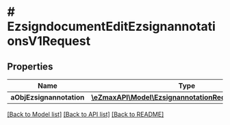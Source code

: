 # # EzsigndocumentEditEzsignannotationsV1Request

## Properties

Name | Type | Description | Notes
------------ | ------------- | ------------- | -------------
**aObjEzsignannotation** | [**\eZmaxAPI\Model\EzsignannotationRequestCompound[]**](EzsignannotationRequestCompound.md) |  |

[[Back to Model list]](../../README.md#models) [[Back to API list]](../../README.md#endpoints) [[Back to README]](../../README.md)
